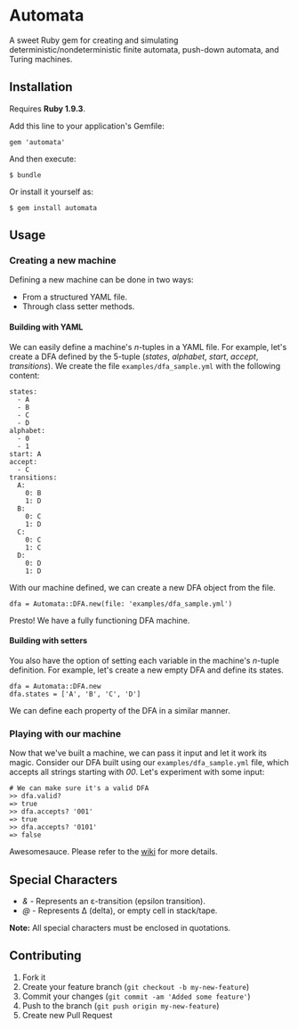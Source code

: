 # Automata

A sweet Ruby gem for creating and simulating deterministic/nondeterministic finite automata, push-down automata, and Turing machines.

## Installation

Requires __Ruby 1.9.3__.

Add this line to your application's Gemfile:

    gem 'automata'

And then execute:

    $ bundle

Or install it yourself as:

    $ gem install automata

## Usage

### Creating a new machine

Defining a new machine can be done in two ways: 

* From a structured YAML file.
* Through class setter methods.

#### Building with YAML

We can easily define a machine's _n_-tuples in a YAML file. For example, let's create a DFA defined by the 5-tuple (_states_, _alphabet_, _start_, _accept_, _transitions_). We create the file `examples/dfa_sample.yml` with the following content:

    states:
      - A
      - B
      - C
      - D
    alphabet:
      - 0
      - 1
    start: A
    accept:
      - C
    transitions:
      A:
        0: B
        1: D
      B:
        0: C
        1: D
      C:
        0: C
        1: C
      D:
        0: D
        1: D

With our machine defined, we can create a new DFA object from the file.

    dfa = Automata::DFA.new(file: 'examples/dfa_sample.yml')
    
Presto! We have a fully functioning DFA machine.

#### Building with setters

You also have the option of setting each variable in the machine's _n_-tuple definition. For example, let's create a new empty DFA and define its states.

    dfa = Automata::DFA.new
    dfa.states = ['A', 'B', 'C', 'D']
    
We can define each property of the DFA in a similar manner.

### Playing with our machine

Now that we've built a machine, we can pass it input and let it work its magic. Consider our DFA built using our `examples/dfa_sample.yml` file, which accepts all strings starting with _00_. Let's experiment with some input:

    # We can make sure it's a valid DFA
    >> dfa.valid?
    => true
    >> dfa.accepts? '001'
    => true
    >> dfa.accepts? '0101'
    => false
    
Awesomesauce. Please refer to the [wiki](https://github.com/jico/automata/wiki "automata wiki") for more details.

## Special Characters

* _&_ - Represents an ε-transition (epsilon transition). 
* _@_ - Represents Δ (delta), or empty cell in stack/tape.

__Note:__ All special characters must be enclosed in quotations.

## Contributing

1. Fork it
2. Create your feature branch (`git checkout -b my-new-feature`)
3. Commit your changes (`git commit -am 'Added some feature'`)
4. Push to the branch (`git push origin my-new-feature`)
5. Create new Pull Request
